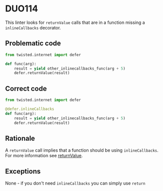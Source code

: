# DUO114

This linter looks for `returnValue` calls that are in a function missing a
`inlineCallbacks` decorator.

## Problematic code

```python
from twisted.internet import defer

def func(arg):
    result = yield other_inlinecallbacks_func(arg + 5)
    defer.returnValue(result)
```

## Correct code

```python
from twisted.internet import defer

@defer.inlineCallbacks
def func(arg):
    result = yield other_inlinecallbacks_func(arg + 5)
    defer.returnValue(result)
```

## Rationale

A `returnValue` call implies that a function should be using `inlineCallbacks`.
For more information see [returnValue](https://twistedmatrix.com/documents/current/api/twisted.internet.defer.html#returnValue).

## Exceptions

None - if you don't need `inlineCallbacks` you can simply use `return`
